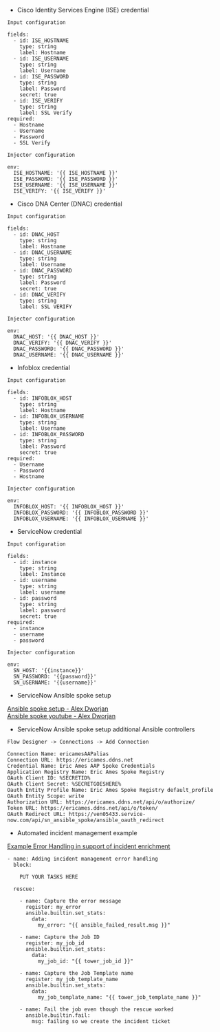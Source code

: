 - Cisco Identity Services Engine (ISE) credential
```
Input configuration

fields:
  - id: ISE_HOSTNAME
    type: string
    label: Hostname
  - id: ISE_USERNAME
    type: string
    label: Username
  - id: ISE_PASSWORD
    type: string
    label: Password
    secret: true
  - id: ISE_VERIFY
    type: string
    label: SSL Verify
required:
  - Hostname
  - Username
  - Password
  - SSL Verify
```
```
Injector configuration

env:
  ISE_HOSTNAME: '{{ ISE_HOSTNAME }}'
  ISE_PASSWORD: '{{ ISE_PASSWORD }}'
  ISE_USERNAME: '{{ ISE_USERNAME }}'
  ISE_VERIFY: '{{ ISE_VERIFY }}'
```

- Cisco DNA Center (DNAC) credential
```
Input configuration

fields:
  - id: DNAC_HOST
    type: string
    label: Hostname
  - id: DNAC_USERNAME
    type: string
    label: Username
  - id: DNAC_PASSWORD
    type: string
    label: Password
    secret: true
  - id: DNAC_VERIFY
    type: string
    label: SSL VERIFY

```
```
Injector configuration

env:
  DNAC_HOST: '{{ DNAC_HOST }}'
  DNAC_VERIFY: '{{ DNAC_VERIFY }}'
  DNAC_PASSWORD: '{{ DNAC_PASSWORD }}'
  DNAC_USERNAME: '{{ DNAC_USERNAME }}'
```

- Infoblox credential
```
Input configuration

fields:
  - id: INFOBLOX_HOST
    type: string
    label: Hostname
  - id: INFOBLOX_USERNAME
    type: string
    label: Username
  - id: INFOBLOX_PASSWORD
    type: string
    label: Password
    secret: true
required:
  - Username
  - Password
  - Hostname
```
```
Injector configuration

env:
  INFOBLOX_HOST: '{{ INFOBLOX_HOST }}'
  INFOBLOX_PASSWORD: '{{ INFOBLOX_PASSWORD }}'
  INFOBLOX_USERNAME: '{{ INFOBLOX_USERNAME }}'
```

- ServiceNow credential
```
Input configuration

fields:
  - id: instance
    type: string
    label: Instance
  - id: username
    type: string
    label: username
  - id: password
    type: string
    label: password
    secret: true
required:
  - instance
  - username
  - password
```
```
Injector configuration

env:
  SN_HOST: '{{instance}}'
  SN_PASSWORD: '{{password}}'
  SN_USERNAME: '{{username}}'
```
- ServiceNow Ansible spoke setup

[Ansible spoke setup - Alex Dworjan](https://github.com/shadowman-lab/Ansible-SNOW/tree/master/SNOWSetup#servicenowaap-integration-instructions-using-ansible-spoke "Ansible spoke setup - Alex") <br>
[Ansible spoke youtube - Alex Dworjan](https://www.youtube.com/watch?v=DmPXiRHjgRY "Ansible spoke youtube - Alex Dworjan") <br>

- ServiceNow Ansible spoke setup additional Ansible controllers
```
Flow Designer -> Connections -> Add Connection

Connection Name: ericamesAAPalias
Connection URL: https://ericames.ddns.net
Credential Name: Eric Ames AAP Spoke Credentials
Application Registry Name: Eric Ames Spoke Registry
OAuth Client ID: %SECRETID%
OAuth Client Secret: %SECRETGOESHERE%
Oauth Entity Profile Name: Eric Ames Spoke Registry default_profile
OAuth Entity Scope: write
Authorization URL: https://ericames.ddns.net/api/o/authorize/
Token URL: https://ericames.ddns.net/api/o/token/
OAuth Redirect URL: https://ven05433.service-now.com/api/sn_ansible_spoke/ansible_oauth_redirect

```
- Automated incident management example

[Example Error Handling in support of incident enrichment](https://github.com/ericcames/aap.dailydemo.linux/blob/main/roles/instance_create_aws/tasks/main.yml "Example Error Handling") <br>

```
- name: Adding incident management error handling
  block:

    PUT YOUR TASKS HERE

  rescue:

    - name: Capture the error message
      register: my_error
      ansible.builtin.set_stats:
        data:
          my_error: "{{ ansible_failed_result.msg }}"

    - name: Capture the Job ID
      register: my_job_id
      ansible.builtin.set_stats:
        data:
          my_job_id: "{{ tower_job_id }}"

    - name: Capture the Job Template name
      register: my_job_template_name
      ansible.builtin.set_stats:
        data:
          my_job_template_name: "{{ tower_job_template_name }}"

    - name: Fail the job even though the rescue worked
      ansible.builtin.fail:
        msg: failing so we create the incident ticket
```
